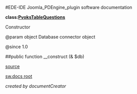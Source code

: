 #EDE-IDE Joomla_PDEngine_plugin
software documentation

**class:[PvoksTableQuestions](../PvoksTableQuestions.md)**



Constructor

@param object Database connector object

@since 1.0

##public function __construct (& $db) 


[source](../../../admin/tables/questions.php)

[sw.docs root](../)

*created by documentCreator*

